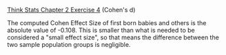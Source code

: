 [Think Stats Chapter 2 Exercise 4](http://greenteapress.com/thinkstats2/html/thinkstats2003.html#toc24) (Cohen's d)

The computed Cohen Effect Size of first born babies and others is the absolute value of -0.108. This is smaller than what is needed to be considered a "small effect size", so that means the difference between the two sample population groups is negligible.  
